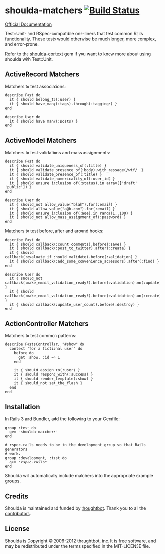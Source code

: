 # shoulda-matchers [![Build Status](https://secure.travis-ci.org/thoughtbot/shoulda-matchers.png?branch=master)](http://travis-ci.org/thoughtbot/shoulda-matchers)

[Official Documentation](http://rubydoc.info/github/thoughtbot/shoulda-matchers/master/frames)

Test::Unit- and RSpec-compatible one-liners that test common Rails functionality.
These tests would otherwise be much longer, more complex, and error-prone.

Refer to the [shoulda-context](https://github.com/thoughtbot/shoulda-context) gem if you want to know more
about using shoulda with Test::Unit.

## ActiveRecord Matchers

Matchers to test associations:

    describe Post do
      it { should belong_to(:user) }
      it { should have_many(:tags).through(:taggings) }
    end

    describe User do
      it { should have_many(:posts) }
    end

## ActiveModel Matchers

Matchers to test validations and mass assignments:

    describe Post do
      it { should validate_uniqueness_of(:title) }
      it { should validate_presence_of(:body).with_message(/wtf/) }
      it { should validate_presence_of(:title) }
      it { should validate_numericality_of(:user_id) }
      it { should ensure_inclusion_of(:status).in_array(['draft', 'public']) }
    end

    describe User do
      it { should_not allow_value("blah").for(:email) }
      it { should allow_value("a@b.com").for(:email) }
      it { should ensure_inclusion_of(:age).in_range(1..100) }
      it { should_not allow_mass_assignment_of(:password) }
    end
    
Matchers to test before, after and around hooks:
    
    describe Post do
      it { should callback(:count_comments).before(:save) }
      it { should callback(:post_to_twitter).after(:create) }
      it { should callback(:evaluate_if_should_validate).before(:validation) }
      it { should callback(:add_some_convenience_accessors).after(:find) }
    end
    
    describe User do
      it { should_not callback(:make_email_validation_ready!).before(:validation).on(:update) }
      it { should callback(:make_email_validation_ready!).before(:validation).on(:create) }
      it { should callback(:update_user_count).before(:destroy) }
    end

## ActionController Matchers

Matchers to test common patterns:

    describe PostsController, "#show" do
      context "for a fictional user" do
        before do
          get :show, :id => 1
        end

        it { should assign_to(:user) }
        it { should respond_with(:success) }
        it { should render_template(:show) }
        it { should_not set_the_flash }
      end
    end

## Installation

In Rails 3 and Bundler, add the following to your Gemfile:

    group :test do
      gem "shoulda-matchers"
    end

    # rspec-rails needs to be in the development group so that Rails generators
    # work.
    group :development, :test do
      gem "rspec-rails"
    end

Shoulda will automatically include matchers into the appropriate example groups.

## Credits

Shoulda is maintained and funded by [thoughtbot](http://thoughtbot.com/community).
Thank you to all the [contributors](https://github.com/thoughtbot/shoulda-matchers/contributors).

## License

Shoulda is Copyright © 2006-2012 thoughtbot, inc.
It is free software, and may be redistributed under the terms specified in the MIT-LICENSE file.
